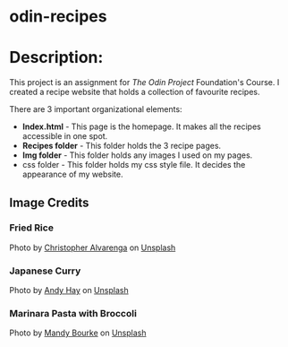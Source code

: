 # odin-recipes

# Description:
This project is an assignment for *The Odin Project* Foundation's Course. I created a recipe website that holds a collection
of favourite recipes.

There are 3 important organizational elements: 
* **Index.html** - This page is the homepage. It makes all the recipes accessible in one spot.
* **Recipes folder** - This folder holds the 3 recipe pages.
* **Img folder** - This folder holds any images I used on my pages.
* css folder - This folder holds my css style file. It decides the appearance of my website.

## Image Credits

### Fried Rice
Photo by <a href="https://unsplash.com/@krizphoto?utm_content=creditCopyText&utm_medium=referral&utm_source=unsplash">Christopher Alvarenga</a> on <a href="https://unsplash.com/photos/brown-and-green-dish-on-white-ceramic-plate-rQX9eVpSFz8?utm_content=creditCopyText&utm_medium=referral&utm_source=unsplash">Unsplash</a>

### Japanese Curry
Photo by <a href="https://unsplash.com/@eastcoastkitchen?utm_content=creditCopyText&utm_medium=referral&utm_source=unsplash">Andy Hay</a> on <a href="https://unsplash.com/photos/cooked-food-on-stainless-steel-bowl-ZN-TT10kf4o?utm_content=creditCopyText&utm_medium=referral&utm_source=unsplash">Unsplash</a>

### Marinara Pasta with Broccoli
Photo by <a href="https://unsplash.com/@myshegotripped?utm_content=creditCopyText&utm_medium=referral&utm_source=unsplash">Mandy Bourke</a> on <a href="https://unsplash.com/photos/a-plate-of-spaghetti-with-tomato-sauce-and-parsley-Htb3Neu9Tmg?utm_content=creditCopyText&utm_medium=referral&utm_source=unsplash">Unsplash</a>
      
